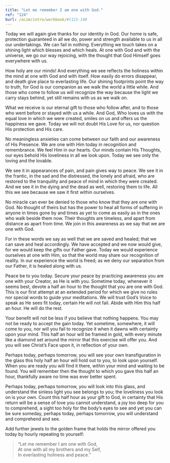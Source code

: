 ```yaml
---
title: "Let me remember I am one with God."
ref: "124"
burl: /acim/intro/workbook/#l121-140
---
```


Today we will again give thanks for our identity in God. Our home is
safe, protection guaranteed in all we do, power and strength available
to us in all our undertakings. We can fail in nothing. Everything we
touch takes on a shining light which blesses and which heals. At one
with God and with the universe, we go our way rejoicing, with the
thought that God Himself goes everywhere with us.

How holy are our minds! And everything we see reflects the holiness
within the mind at one with God and with itself. How easily do errors
disappear, and death give place to everlasting life. Our shining
footprints point the way to truth, for God is our companion as we walk
the world a little while. And those who come to follow us will recognize
the way because the light we carry stays behind, yet still remains with
us as we walk on.

What we receive is our eternal gift to those who follow after, and to
those who went before or stayed with us a while. And God, Who loves us
with the equal love in which we were created, smiles on us and offers us
the happiness we gave. Today we will not doubt His Love for us, nor
question His protection and His care.

No meaningless anxieties can come between our faith and our awareness of
His Presence. We are one with Him today in recognition and remembrance. We
feel Him in our hearts. Our minds contain His Thoughts, our eyes behold
His loveliness in all we look upon. Today we see only the loving and the
lovable.

We see it in appearances of pain, and pain gives way to peace. We see it
in the frantic, in the sad and the distressed, the lonely and afraid,
who are restored to the tranquility and peace of mind in which they were
created. And we see it in the dying and the dead as well, restoring them
to life. All this we see because we saw it first within ourselves.

No miracle can ever be denied to those who know that they are one with
God. No thought of theirs but has the power to heal all forms of
suffering in anyone in times gone by and times as yet to come as easily
as in the ones who walk beside them now. Their
thoughts are timeless, and apart from distance as apart from time. We
join in this awareness as we say that we are one with God.

For in these words we say as well that we are saved and healed; that we
can save and heal accordingly. We have accepted and we now would give,
for we would keep the gifts our Father gave. Today we would experience
ourselves at one with Him, so that the world may share our recognition
of reality. In our experience the world is freed; as we deny our
separation from our Father, it is healed along with us.

Peace be to you today. Secure your peace by practicing awareness you are
one with your Creator, as He is with you. Sometime today, whenever it
seems best, devote a half an hour to the thought that you are one with
God. This is our first attempt at an extended period for which we give
no rules nor special words to guide your meditations. We will trust God’s
Voice to speak as He sees fit today, certain He will not fail. Abide
with Him this half an hour. He will do the rest.

Your benefit will not be less if you believe that nothing happens. You
may not be ready to accept the gain today. Yet sometime, somewhere, it
will come to you, nor will you fail to recognize it when it dawns with
certainty upon your mind. This half an hour will be framed in gold, with
every minute like a diamond set around the mirror that this exercise
will offer you. And you will see Christ’s Face upon it, in reflection of
your own.

Perhaps today, perhaps tomorrow, you will see your own transfiguration
in the glass this holy half an hour will hold out to you, to look upon
yourself. When you are ready you will find it there, within your mind
and waiting to be found. You will remember then the thought to which you
gave this half an hour, thankfully aware no time was ever better spent.

Perhaps today, perhaps tomorrow, you will look into this glass, and
understand the sinless light you see belongs to you; the loveliness you
look on is your own. Count this half hour as your gift to God, in
certainty that His return will be a sense of love you cannot understand,
a joy too deep for you to comprehend, a sight too holy for the body’s
eyes to see and yet you can be sure someday, perhaps today, perhaps
tomorrow, you will understand and comprehend and see.

Add further jewels to the golden frame that holds the mirror
offered you today by hourly repeating to yourself:

> “Let me remember I am one with God,<br/>
> At one with all my brothers and my Self,<br/>
> In everlasting holiness and peace.”

